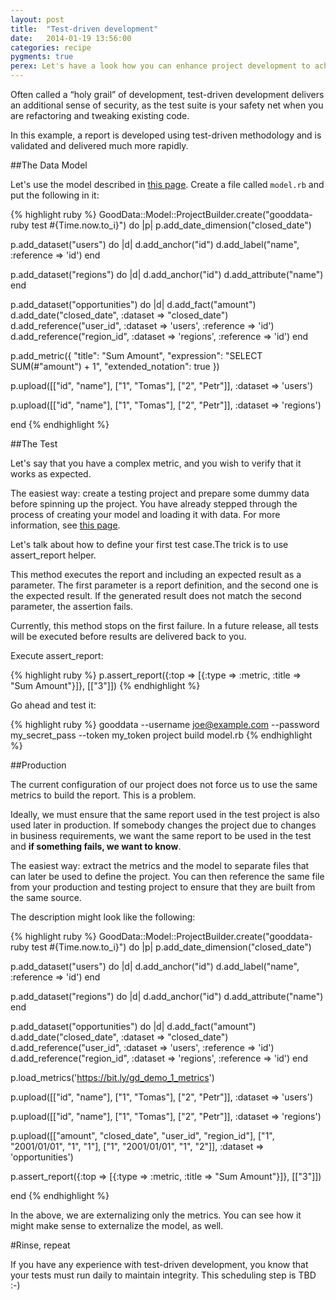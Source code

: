 ```yaml
---
layout: post
title:  "Test-driven development"
date:   2014-01-19 13:56:00
categories: recipe
pygments: true
perex: Let's have a look how you can enhance project development to achieve test-driven development of your reports and projects. 
---
```


Often called a “holy grail” of development, test-driven development delivers an additional sense of security, as the test suite is your safety net when you are refactoring and tweaking existing code. 

In this example, a report is developed using test-driven methodology and is validated and delivered much more rapidly.


##The Data Model

Let's use the model described in [this page](http://sdk.gooddata.com/gooddata-ruby/recipe/model). Create a file called `model.rb` and put the following in it:

{% highlight ruby %}
GoodData::Model::ProjectBuilder.create("gooddata-ruby test #{Time.now.to_i}") do |p|
  p.add_date_dimension("closed_date")

  p.add_dataset("users") do |d|
    d.add_anchor("id")
    d.add_label("name", :reference => 'id')
  end

  p.add_dataset("regions") do |d|
    d.add_anchor("id")
    d.add_attribute("name")
  end

  p.add_dataset("opportunities") do |d|
    d.add_fact("amount")
    d.add_date("closed_date", :dataset => "closed_date")
    d.add_reference("user_id", :dataset => 'users', :reference => 'id')
    d.add_reference("region_id", :dataset => 'regions', :reference => 'id')
  end

  p.add_metric({
    "title": "Sum Amount",
    "expression": "SELECT SUM(#\"amount\") + 1",
    "extended_notation": true
  })

  p.upload([["id", "name"],
            ["1", "Tomas"],
            ["2", "Petr"]], :dataset => 'users')

  p.upload([["id", "name"],
            ["1", "Tomas"],
            ["2", "Petr"]], :dataset => 'regions')

end
{% endhighlight %}

##The Test

Let's say that you have a complex metric, and you wish to verify that it works as expected. 

The easiest way: create a testing project and prepare some dummy data before spinning up the project. You have already stepped through the process of creating your model and loading it with data. For more information, see [this page](http://sdk.gooddata.com/gooddata-ruby/recipe/model).

Let's talk about how to define your first test case.The trick is to use assert_report helper. 

This method executes the report and including an expected result as a parameter. The first parameter is a report definition, and the second one is the expected result. If the generated result does not match the second parameter, the assertion fails.

Currently, this method stops on the first failure. In a future release, all tests will be executed before results are delivered back to you.

Execute assert_report:

{% highlight ruby %}
p.assert_report({:top => [{:type => :metric, :title => "Sum Amount"}]}, [["3"]])
{% endhighlight %}

Go ahead and test it:

{% highlight ruby %}
gooddata --username joe@example.com --password my_secret_pass --token my_token project build model.rb
{% endhighlight %}

##Production


The current configuration of our project does not force us to use the same metrics to build the report. This is a problem. 

Ideally, we must ensure that the same report used in the test project is also used later in production. If somebody changes the project due to changes in business requirements, we want the same report to be used in the test and **if something fails, we want to know**.

The easiest way: extract the metrics and the model to separate files that can later be used to define the project. You can then reference the same file from your production and testing project to ensure that they are built from the same source.

The description might look like the following:

{% highlight ruby %}
GoodData::Model::ProjectBuilder.create("gooddata-ruby test #{Time.now.to_i}") do |p|
  p.add_date_dimension("closed_date")

  p.add_dataset("users") do |d|
    d.add_anchor("id")
    d.add_label("name", :reference => 'id')
  end

  p.add_dataset("regions") do |d|
    d.add_anchor("id")
    d.add_attribute("name")
  end

  p.add_dataset("opportunities") do |d|
    d.add_fact("amount")
    d.add_date("closed_date", :dataset => "closed_date")
    d.add_reference("user_id", :dataset => 'users', :reference => 'id')
    d.add_reference("region_id", :dataset => 'regions', :reference => 'id')
  end

  p.load_metrics('https://bit.ly/gd_demo_1_metrics')

  p.upload([["id", "name"],
            ["1", "Tomas"],
            ["2", "Petr"]], :dataset => 'users')

  p.upload([["id", "name"],
            ["1", "Tomas"],
            ["2", "Petr"]], :dataset => 'regions')

  p.upload([["amount", "closed_date", "user_id", "region_id"],
            ["1", "2001/01/01", "1", "1"],
            ["1", "2001/01/01", "1", "2"]], :dataset => 'opportunities')

  p.assert_report({:top => [{:type => :metric, :title => "Sum Amount"}]}, [["3"]])

end
{% endhighlight %}

In the above, we are externalizing only the metrics. You can see how it might make sense to externalize the model, as well.

#Rinse, repeat

If you have any experience with test-driven development, you know that your tests must run daily to maintain integrity. This scheduling step is TBD :-)

